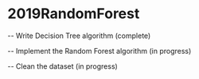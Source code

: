 # 2019RandomForest

-- Write Decision Tree algorithm (complete)

-- Implement the Random Forest algorithm (in progress)

-- Clean the dataset (in progress)
